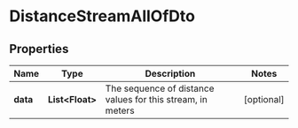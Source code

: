 

# DistanceStreamAllOfDto

## Properties

Name | Type | Description | Notes
------------ | ------------- | ------------- | -------------
**data** | **List&lt;Float&gt;** | The sequence of distance values for this stream, in meters |  [optional]



